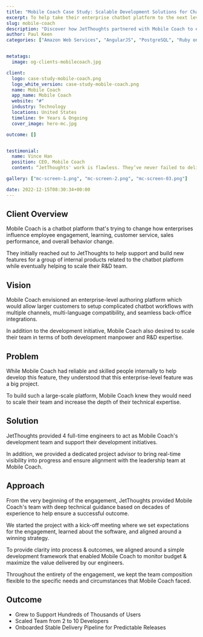 ```yaml
---
title: "Mobile Coach Case Study: Scalable Development Solutions for Chatbot Platforms"
excerpt: To help take their enterprise chatbot platform to the next level, Mobile Coach hired us to support and build new features for a group of internal products related to the core platform and help scale both their R&D & engineering team.
slug: mobile-coach
description: "Discover how JetThoughts partnered with Mobile Coach to enhance their chatbot platform, scale their development team, and achieve significant user growth. Learn about our strategic approach and successful outcomes in this detailed case study."
author: Paul Keen
categories: ["Amazon Web Services", "AngularJS", "PostgreSQL", "Ruby on Rails"]


metatags:
  image: og-clients-mobilecoach.jpg

client:
  logo: case-study-mobile-coach.png
  logo_white_version: case-study-mobile-coach.png
  name: Mobile Coach
  app_name: Mobile Coach
  website: "#"
  industry: Technology
  locations: United States
  timeline: 9+ Years & Ongoing
  cover_image: hero-mc.jpg

outcome: []


testimonial:
  name: Vince Han
  position: CEO, Mobile Coach
  content: “JetThoughts' work is flawless. They’ve never failed to deliver. As on early-stages, we moved fast and made decisions just as fast. Despite that, they’ve always delivered value.”

gallery: ["mc-screen-1.png", "mc-screen-2.png", "mc-screen-03.png"]

date: 2022-12-15T08:30:34+00:00
---
```


**Client Overview**
-------------------

Mobile Coach is a chatbot platform that's trying to change how enterprises influence employee engagement, learning, customer service, sales performance, and overall behavior change.

They initially reached out to JetThoughts to help support and build new features for a group of internal products related to the chatbot platform while eventually helping to scale their R&D team.

**Vision**
----------

Mobile Coach envisioned an enterprise-level authoring platform which would allow larger customers to setup complicated chatbot workflows with multiple channels, multi-language compatibility, and seamless back-office integrations.

In addition to the development initiative, Mobile Coach also desired to scale their team in terms of both development manpower and R&D expertise.

**Problem**
-----------

While Mobile Coach had reliable and skilled people internally to help develop this feature, they understood that this enterprise-level feature was a big project.

To build such a large-scale platform, Mobile Coach knew they would need to scale their team and increase the depth of their technical expertise.

**Solution**
------------

JetThoughts provided 4 full-time engineers to act as Mobile Coach's development team and support their development initiatives.

In addition, we provided a dedicated project advisor to bring real-time visibility into progress and ensure alignment with the leadership team at Mobile Coach.

**Approach**
------------

From the very beginning of the engagement, JetThoughts provided Mobile Coach's team with deep technical guidance based on decades of experience to help ensure a successful outcome.

We started the project with a kick-off meeting where we set expectations for the engagement, learned about the software, and aligned around a winning strategy.

To provide clarity into process & outcomes, we aligned around a simple development framework that enabled Mobile Coach to monitor budget & maximize the value delivered by our engineers.

Throughout the entirety of the engagement, we kept the team composition flexible to the specific needs and circumstances that Mobile Coach faced.

**Outcome**
-----------

- Grew to Support Hundreds of Thousands of Users
- Scaled Team from 2 to 10 Developers
- Onboarded Stable Delivery Pipeline for Predictable Releases
